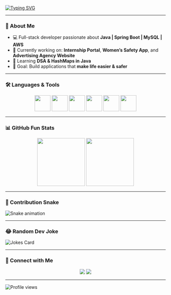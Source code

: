 [![Typing SVG](https://readme-typing-svg.demolab.com?font=Fira+Code&pause=1000&color=00F700&center=true&vCenter=true&width=500&lines=Hey+there!+I'm+Kishore;Full+Stack+Developer;Java+%7C+Spring+Boot+%7C+MySQL+%7C+AWS;Always+Learning+Something+New)](https://git.io/typing-svg)

---

### 🌟 About Me
- 💻 Full-stack developer passionate about **Java | Spring Boot | MySQL | AWS**  
- 🚀 Currently working on: **Internship Portal**, **Women’s Safety App**, and **Advertising Agency Website**  
- 🌱 Learning **DSA & HashMaps in Java**  
- 🎯 Goal: Build applications that **make life easier & safer**  

---

### 🛠️ Languages & Tools
<p align="center">
  <img src="https://cdn.jsdelivr.net/gh/devicons/devicon/icons/java/java-original.svg" width="50" height="50"/>
  <img src="https://cdn.jsdelivr.net/gh/devicons/devicon/icons/spring/spring-original.svg" width="50" height="50"/>
  <img src="https://cdn.jsdelivr.net/gh/devicons/devicon/icons/mysql/mysql-original.svg" width="50" height="50"/>
  <img src="https://cdn.jsdelivr.net/gh/devicons/devicon/icons/aws/aws-original.svg" width="50" height="50"/>
  <img src="https://cdn.jsdelivr.net/gh/devicons/devicon/icons/git/git-original.svg" width="50" height="50"/>
  <img src="https://cdn.jsdelivr.net/gh/devicons/devicon/icons/github/github-original.svg" width="50" height="50"/>
</p>

---

### 📊 GitHub Fun Stats
<p align="center">
  <img src="https://github-readme-stats.vercel.app/api?username=kishore-rv&show_icons=true&theme=radical" height="150"/>
  <img src="https://streak-stats.demolab.com?user=kishore-rv&theme=radical" height="150"/>
</p>

---

### 🐍 Contribution Snake
![Snake animation](https://github.com/kishore-rv/kishore-rv/blob/output/github-contribution-grid-snake.svg)

---

### 😂 Random Dev Joke
![Jokes Card](https://readme-jokes.vercel.app/api?theme=dark)

---

### 🔗 Connect with Me
<p align="center">
  <a href="https://www.linkedin.com/in/YOUR-LINKEDIN"><img src="https://img.shields.io/badge/LinkedIn-blue?style=for-the-badge&logo=linkedin&logoColor=white"/></a>
  <a href="mailto:YOUR-EMAIL@gmail.com"><img src="https://img.shields.io/badge/Email-red?style=for-the-badge&logo=gmail&logoColor=white"/></a>
</p>

---

![Profile views](https://komarev.com/ghpvc/?username=kishore-rv&label=Profile%20views&color=0e75b6&style=flat)
